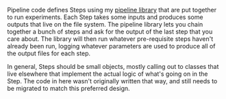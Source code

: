 Pipeline code defines Steps using my [pipeline library](https://github.com/matt-gardner/util) that
are put together to run experiments.  Each Step takes some inputs and produces some outputs that
live on the file system.  The pipeline library lets you chain together a bunch of steps and ask for
the output of the last step that you care about.  The library will then run whatever pre-requisite
steps haven't already been run, logging whatever parameters are used to produce all of the output
files for each step.

In general, Steps should be small objects, mostly calling out to classes that live elsewhere that
implement the actual logic of what's going on in the Step.  The code in here wasn't originally
written that way, and still needs to be migrated to match this preferred design.
